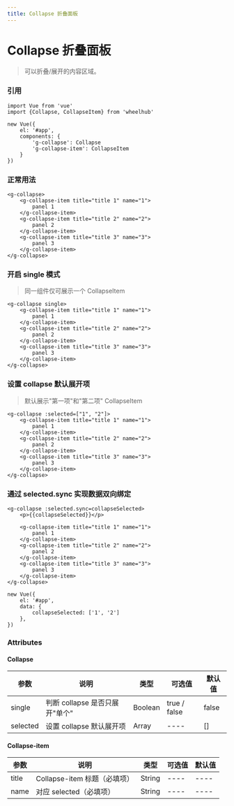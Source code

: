 ```yaml
---
title: Collapse 折叠面板
---
```

# Collapse 折叠面板
> 可以折叠/展开的内容区域。

### 引用
```
import Vue from 'vue'
import {Collapse, CollapseItem} from 'wheelhub'

new Vue({
    el: '#app',
    components: {
        'g-collapse': Collapse
        'g-collapse-item': CollapseItem
    }
})
```

### 正常用法

<p></p>
<g-collapse></g-collapse>
<p></p>

```
<g-collapse>
    <g-collapse-item title="title 1" name="1">
        panel 1
    </g-collapse-item>
    <g-collapse-item title="title 2" name="2">
        panel 2
    </g-collapse-item>
    <g-collapse-item title="title 3" name="3">
        panel 3
    </g-collapse-item>
</g-collapse>
```

### 开启 single 模式
> 同一组件仅可展示一个 CollapseItem

<p></p>
<g-collapse-single></g-collapse-single>
<p></p>


```
<g-collapse single>
    <g-collapse-item title="title 1" name="1">
        panel 1
    </g-collapse-item>
    <g-collapse-item title="title 2" name="2">
        panel 2
    </g-collapse-item>
    <g-collapse-item title="title 3" name="3">
        panel 3
    </g-collapse-item>
</g-collapse>
```

### 设置 collapse 默认展开项
> 默认展示"第一项"和"第二项" CollapseItem

<p></p>
<g-collapse-selected></g-collapse-selected>
<p></p>

```
<g-collapse :selected=["1", "2"]>
    <g-collapse-item title="title 1" name="1">
        panel 1
    </g-collapse-item>
    <g-collapse-item title="title 2" name="2">
        panel 2
    </g-collapse-item>
    <g-collapse-item title="title 3" name="3">
        panel 3
    </g-collapse-item>
</g-collapse>
```

### 通过 selected.sync 实现数据双向绑定

<p></p>
<g-collapse-selected-sync></g-collapse-selected-sync>
<p></p>

```
<g-collapse :selected.sync=collapseSelected>
    <p>{{collapseSelected}}</p>

    <g-collapse-item title="title 1" name="1">
        panel 1
    </g-collapse-item>
    <g-collapse-item title="title 2" name="2">
        panel 2
    </g-collapse-item>
    <g-collapse-item title="title 3" name="3">
        panel 3
    </g-collapse-item>
</g-collapse>

new Vue({
    el: '#app',
    data: {
        collapseSelected: ['1', '2']
    },
})
```

### Attributes
#### Collapse
| 参数 | 说明 | 类型 | 可选值 | 默认值 |
| ---- | ---- | ---- | ---- | ---- |
| single | 判断 collapse 是否只展开"单个" | Boolean | true / false | false |
| selected | 设置 collapse 默认展开项 | Array | ---- | [] |

#### Collapse-item
| 参数 | 说明 | 类型 | 可选值 | 默认值 |
| ---- | ---- | ---- | ---- | ---- |
| title | Collapse-item 标题（必填项） | String | ---- | ---- |
| name | 对应 selected（必填项） | String | ---- | ---- |